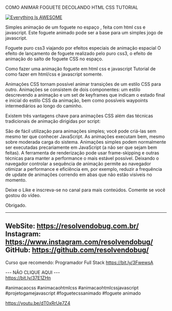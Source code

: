 COMO ANIMAR FOGUETE DECOLANDO HTML CSS TUTORIAL

[![Everything Is AWESOME](https://img.youtube.com/vi/dT0xRrUe7Z4/0.jpg)](https://youtu.be/dT0xRrUe7Z4 "Everything Is AWESOME")

Simples animação de um foguete no espaço , feita com html css e javascript.
Este foguete animado pode ser a base para um simples jogo de javascript.

Foguete puro css3 viajando por efeitos especiais de animação espacial
O efeito de lançamento de foguete realizado pelo puro css3, o efeito de animação do salto de foguete CSS no espaço.

Como fazer uma animação foguete em html css e javascript
Tutorial de como fazer em html/css e javascript somente.

Animações CSS tornam possível animar transições de um estilo CSS para outro. Animações se consistem de dois componentes: um estilo descrevendo a animação e um set de keyframes que indicam o estado final e inicial do estilo CSS da animação, bem como possíveis waypoints intermediários ao longo do caminho.

Existem três vantagens chave para animações CSS além das técnicas tradicionais de animação dirigidas por script:

São de fácil utilização para animações simples; você pode criá-las sem mesmo ter que conhecer JavaScript.
As animações executam bem, mesmo sobre moderada carga do sistema. Animações simples podem normalmente ser executadas precariamente em JavaScript (a não ser que sejam bem feitas). A ferramenta de renderização pode usar frame-skipping e outras técnicas para manter a performance o mais estável possível.
Deixando o navegador controlar a sequência de animação permite ao navegador otimizar a performance e eficiência em, por exemplo, reduzir a frequência de update de animações correndo em abas que não estão visíveis no momento.

Deixe o Like e inscreva-se no canal para mais conteúdos.
Comente se você gostou do vídeo.

Obrigado.

------------------------------
WebSite: https://resolvendobug.com.br/
Instagram: https://www.instagram.com/resolvendobug/
GitHub: https://github.com/resolvendobug/
------------------------------
Curso que recomendo:
Programador Full Stack
https://bit.ly/3FwewsA

--- NÃO CLIQUE AQUI ---
<br>
https://bit.ly/37E1ZHn

#animacaocss
#animacaohtmlcss
#animacaohtmlcssjavascript
#projetogamejavascript
#foguetecssanimado
#foguete animado

https://youtu.be/dT0xRrUe7Z4


